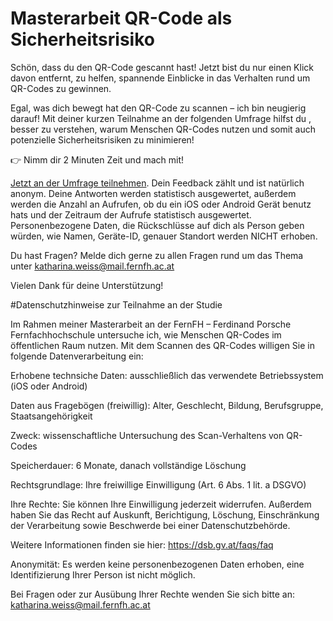 # Masterarbeit QR-Code als Sicherheitsrisiko

Schön, dass du den QR-Code gescannt hast! Jetzt bist du nur einen Klick davon entfernt, zu helfen, spannende Einblicke in das Verhalten rund um QR-Codes zu gewinnen.

Egal, was dich bewegt hat den QR-Code zu scannen – ich bin neugierig darauf! Mit deiner kurzen Teilnahme an der folgenden Umfrage hilfst du , besser zu verstehen, warum Menschen QR-Codes nutzen und somit auch potenzielle Sicherheitsrisiken zu minimieren!

👉 Nimm dir 2 Minuten Zeit und mach mit! 

[Jetzt an der Umfrage teilnehmen](https://forms.gle/j7qjSFAhJ2EjERnp9).
Dein Feedback zählt und ist natürlich anonym. Deine Antworten werden statistisch ausgewertet, außerdem werden die Anzahl an Aufrufen, ob du ein iOS oder Android Gerät benutz hats und der Zeitraum der Aufrufe statistisch ausgewertet. Personenbezogene Daten, die Rückschlüsse auf dich als Person geben würden, wie Namen, Geräte-ID, genauer Standort werden NICHT erhoben. 


Du hast Fragen? Melde dich gerne zu allen Fragen rund um das Thema unter katharina.weiss@mail.fernfh.ac.at

Vielen Dank für deine Unterstützung!

#Datenschutzhinweise zur Teilnahme an der Studie

Im Rahmen meiner Masterarbeit an der FernFH – Ferdinand Porsche Fernfachhochschule untersuche ich, wie Menschen QR-Codes im öffentlichen Raum nutzen.
Mit dem Scannen des QR-Codes willigen Sie in folgende Datenverarbeitung ein:

Erhobene technsiche Daten: ausschließlich das verwendete Betriebssystem (iOS oder Android)

Daten aus Fragebögen (freiwillig): Alter, Geschlecht, Bildung, Berufsgruppe, Staatsangehörigkeit

Zweck: wissenschaftliche Untersuchung des Scan-Verhaltens von QR-Codes

Speicherdauer: 6 Monate, danach vollständige Löschung

Rechtsgrundlage: Ihre freiwillige Einwilligung (Art. 6 Abs. 1 lit. a DSGVO)

Ihre Rechte: Sie können Ihre Einwilligung jederzeit widerrufen. Außerdem haben Sie das Recht auf Auskunft, Berichtigung, Löschung, Einschränkung der Verarbeitung sowie Beschwerde bei einer Datenschutzbehörde.

Weitere Informationen finden sie hier: https://dsb.gv.at/faqs/faq

Anonymität: Es werden keine personenbezogenen Daten erhoben, eine Identifizierung Ihrer Person ist nicht möglich.

Bei Fragen oder zur Ausübung Ihrer Rechte wenden Sie sich bitte an: katharina.weiss@mail.fernfh.ac.at


 
 
